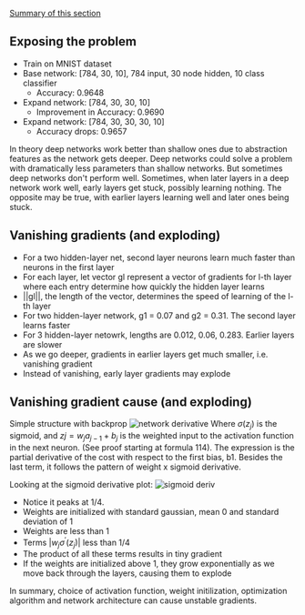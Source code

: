 [Summary of this section](http://neuralnetworksanddeeplearning.com/chap5.html#the_vanishing_gradient_problem)

## Exposing the problem
- Train on MNIST dataset
- Base network: [784, 30, 10], 784 input, 30 node hidden, 10 class classifier
  * Accuracy: 0.9648
- Expand network: [784, 30, 30, 10]
  * Improvement in Accuracy: 0.9690
- Expand network: [784, 30, 30, 30, 10]
  * Accuracy drops: 0.9657

In theory deep networks work better than shallow ones due to abstraction features as the network gets deeper. Deep networks could solve a problem with dramatically less parameters than shallow networks. But sometimes deep networks don't perform well. Sometimes, when later layers in a deep network work well, early layers get stuck, possibly learning nothing. The opposite may be true, with earlier layers learning well and later ones being stuck.

## Vanishing gradients (and exploding)
- For a two hidden-layer net, second layer neurons learn much faster than neurons in the first layer
- For each layer, let vector gl represent a vector of gradients for l-th layer where each entry determine how quickly the  hidden layer learns
- ||gl||, the length of the vector, determines the speed of learning of the l-th layer
- For two hidden-layer network, g1 = 0.07 and g2 = 0.31. The second layer learns faster
- For 3 hidden-layer netowrk, lengths are 0.012, 0.06, 0.283. Earlier layers are slower
- As we go deeper, gradients in earlier layers get much smaller, i.e. vanishing gradient
- Instead of vanishing, early layer gradients may explode

## Vanishing gradient cause (and exploding)
Simple structure with backprop
![network derivative](http://neuralnetworksanddeeplearning.com/images/tikz38.png)
Where $\sigma (z_j)$ is the sigmoid, and $zj = w_j a_{j-1} + b_j$ is the weighted input to the activation function in the next neuron. (See proof starting at formula 114). The expression is the partial derivative of the cost with respect to the first bias, b1. Besides the last term, it follows the pattern of weight x sigmoid derivative.

Looking at the sigmoid derivative plot:
![sigmoid deriv](http://www.billharlan.com/papers/logistic/img39.png)
- Notice it peaks at 1/4. 
- Weights are initialized with standard gaussian, mean 0 and standard deviation of 1
- Weights are less than 1
- Terms $|w_j \sigma^' (z_j)|$ less than 1/4
- The product of all these terms results in tiny gradient
- If the weights are initialized above 1, they grow exponentially as we move back through the layers, causing them to explode

In summary, choice of activation function, weight initilization, optimization algorithm and network architecture can cause unstable gradients.

